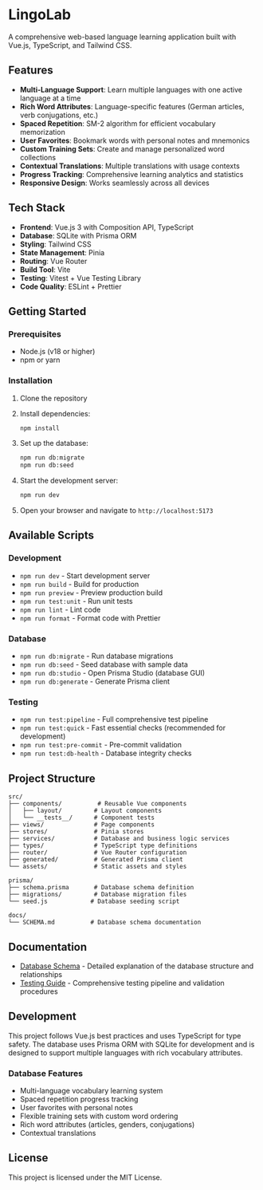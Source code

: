 # LingoLab

A comprehensive web-based language learning application built with Vue.js, TypeScript, and Tailwind CSS.

## Features

- **Multi-Language Support**: Learn multiple languages with one active language at a time
- **Rich Word Attributes**: Language-specific features (German articles, verb conjugations, etc.)
- **Spaced Repetition**: SM-2 algorithm for efficient vocabulary memorization
- **User Favorites**: Bookmark words with personal notes and mnemonics
- **Custom Training Sets**: Create and manage personalized word collections
- **Contextual Translations**: Multiple translations with usage contexts
- **Progress Tracking**: Comprehensive learning analytics and statistics
- **Responsive Design**: Works seamlessly across all devices

## Tech Stack

- **Frontend**: Vue.js 3 with Composition API, TypeScript
- **Database**: SQLite with Prisma ORM
- **Styling**: Tailwind CSS
- **State Management**: Pinia
- **Routing**: Vue Router
- **Build Tool**: Vite
- **Testing**: Vitest + Vue Testing Library
- **Code Quality**: ESLint + Prettier

## Getting Started

### Prerequisites

- Node.js (v18 or higher)
- npm or yarn

### Installation

1. Clone the repository
2. Install dependencies:
   ```bash
   npm install
   ```

3. Set up the database:
   ```bash
   npm run db:migrate
   npm run db:seed
   ```

4. Start the development server:
   ```bash
   npm run dev
   ```

5. Open your browser and navigate to `http://localhost:5173`

## Available Scripts

### Development
- `npm run dev` - Start development server
- `npm run build` - Build for production
- `npm run preview` - Preview production build
- `npm run test:unit` - Run unit tests
- `npm run lint` - Lint code
- `npm run format` - Format code with Prettier

### Database
- `npm run db:migrate` - Run database migrations
- `npm run db:seed` - Seed database with sample data
- `npm run db:studio` - Open Prisma Studio (database GUI)
- `npm run db:generate` - Generate Prisma client

### Testing
- `npm run test:pipeline` - Full comprehensive test pipeline
- `npm run test:quick` - Fast essential checks (recommended for development)
- `npm run test:pre-commit` - Pre-commit validation
- `npm run test:db-health` - Database integrity checks

## Project Structure

```
src/
├── components/          # Reusable Vue components
│   ├── layout/         # Layout components
│   └── __tests__/      # Component tests
├── views/              # Page components
├── stores/             # Pinia stores
├── services/           # Database and business logic services
├── types/              # TypeScript type definitions
├── router/             # Vue Router configuration
├── generated/          # Generated Prisma client
└── assets/             # Static assets and styles

prisma/
├── schema.prisma       # Database schema definition
├── migrations/         # Database migration files
└── seed.js            # Database seeding script

docs/
└── SCHEMA.md          # Database schema documentation
```

## Documentation

- [Database Schema](docs/SCHEMA.md) - Detailed explanation of the database structure and relationships
- [Testing Guide](docs/TESTING.md) - Comprehensive testing pipeline and validation procedures

## Development

This project follows Vue.js best practices and uses TypeScript for type safety. The database uses Prisma ORM with SQLite for development and is designed to support multiple languages with rich vocabulary attributes.

### Database Features
- Multi-language vocabulary learning system
- Spaced repetition progress tracking
- User favorites with personal notes
- Flexible training sets with custom word ordering
- Rich word attributes (articles, genders, conjugations)
- Contextual translations

## License

This project is licensed under the MIT License.